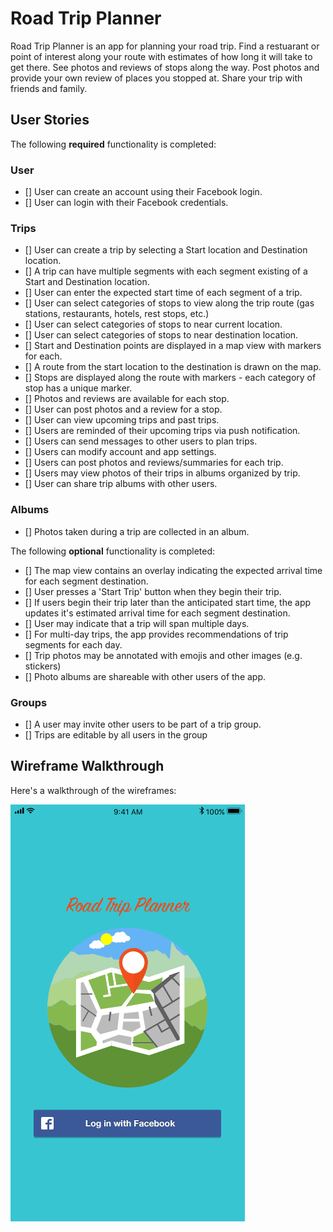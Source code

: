 # Road Trip Planner

Road Trip Planner is an app for planning your road trip.  Find a restuarant or point of interest along your route with estimates of how long it will take to get there.  See photos and reviews of stops along the way.  Post photos and provide your own review of places you stopped at.  Share your trip with friends and family.

## User Stories

The following **required** functionality is completed:

### User
- [] User can create an account using their Facebook login.
- [] User can login with their Facebook credentials.

### Trips
- [] User can create a trip by selecting a Start location and Destination location.
- [] A trip can have multiple segments with each segment existing of a Start and Destination location.
- [] User can enter the expected start time of each segment of a trip.
- [] User can select categories of stops to view along the trip route (gas stations, restaurants, hotels, rest stops, etc.)
- [] User can select categories of stops to near current location.
- [] User can select categories of stops to near destination location. 
- [] Start and Destination points are displayed in a map view with markers for each.
- [] A route from the start location to the destination is drawn on the map.
- [] Stops are displayed along the route with markers - each category of stop has a unique marker.
- [] Photos and reviews are available for each stop.
- [] User can post photos and a review for a stop.
- [] User can view upcoming trips and past trips.
- [] Users are reminded of their upcoming trips via push notification.
- [] Users can send messages to other users to plan trips.
- [] Users can modify account and app settings.
- [] Users can post photos and reviews/summaries for each trip.
- [] Users may view photos of their trips in albums organized by trip.
- [] User can share trip albums with other users.

### Albums
- [] Photos taken during a trip are collected in an album.

The following **optional** functionality is completed:

- [] The map view contains an overlay indicating the expected arrival time for each segment destination.
- [] User presses a 'Start Trip' button when they begin their trip.
- [] If users begin their trip later than the anticipated start time, the app updates it's estimated arrival time for each segment destination.
- [] User may indicate that a trip will span multiple days.
- [] For multi-day trips, the app provides recommendations of trip segments for each day.
- [] Trip photos may be annotated with emojis and other images (e.g. stickers)
- [] Photo albums are shareable with other users of the app.
### Groups
- [] A user may invite other users to be part of a trip group.
- [] Trips are editable by all users in the group

## Wireframe Walkthrough

Here's a walkthrough of the wireframes:

<img src='https://github.com/CodePath2017Group4/travel-app/blob/master/wireframes.gif' title='Video Walkthrough' width='' alt='Video Walkthrough' />
